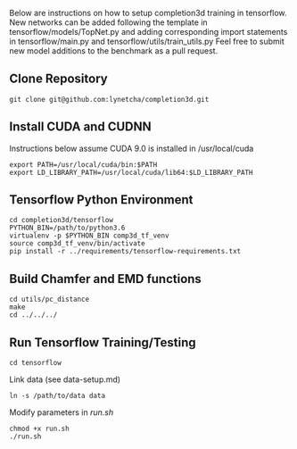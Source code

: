 Below are instructions on how to setup completion3d training in tensorflow.
New networks can be added following the template in tensorflow/models/TopNet.py 
and adding corresponding import statements in tensorflow/main.py and 
tensorflow/utils/train_utils.py Feel free to submit new model additions to the 
benchmark as a pull request.

## Clone Repository

```
git clone git@github.com:lynetcha/completion3d.git
```

## Install CUDA and CUDNN

Instructions below assume CUDA 9.0 is installed in /usr/local/cuda

```
export PATH=/usr/local/cuda/bin:$PATH
export LD_LIBRARY_PATH=/usr/local/cuda/lib64:$LD_LIBRARY_PATH
```

## Tensorflow Python Environment

```
cd completion3d/tensorflow
PYTHON_BIN=/path/to/python3.6
virtualenv -p $PYTHON_BIN comp3d_tf_venv
source comp3d_tf_venv/bin/activate
pip install -r ../requirements/tensorflow-requirements.txt

```

## Build Chamfer and EMD functions

```
cd utils/pc_distance
make
cd ../../../
```

## Run Tensorflow Training/Testing

```
cd tensorflow
```

Link data (see data-setup.md)

```
ln -s /path/to/data data
```

Modify parameters in *run.sh*

```
chmod +x run.sh
./run.sh
```
